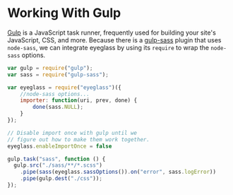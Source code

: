 # Working With Gulp
[Gulp](http://gulpjs.com) is a JavaScript task runner, frequently used for building your site's JavaScript, CSS, and more. Because there is a [gulp-sass](https://github.com/dlmanning/gulp-sass) plugin that uses `node-sass`, we can integrate eyeglass by using its `require` to wrap the `node-sass` options.

```js
var gulp = require("gulp");
var sass = require("gulp-sass");

var eyeglass = require("eyeglass")({
    //node-sass options...
    importer: function(uri, prev, done) {
        done(sass.NULL);
    }
});

// Disable import once with gulp until we
// figure out how to make them work together.
eyeglass.enableImportOnce = false

gulp.task("sass", function () {
  gulp.src("./sass/**/*.scss")
    .pipe(sass(eyeglass.sassOptions()).on("error", sass.logError))
    .pipe(gulp.dest("./css"));
});
```
